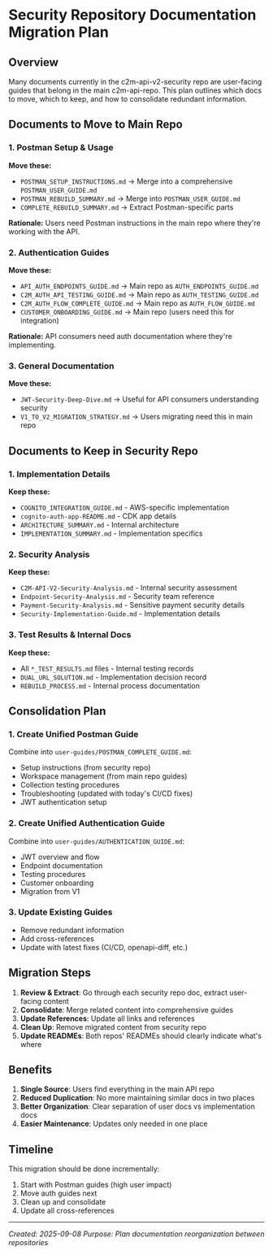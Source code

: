 # Security Repository Documentation Migration Plan

## Overview

Many documents currently in the c2m-api-v2-security repo are user-facing guides that belong in the main c2m-api-repo. This plan outlines which docs to move, which to keep, and how to consolidate redundant information.

## Documents to Move to Main Repo

### 1. Postman Setup & Usage
**Move these:**
- `POSTMAN_SETUP_INSTRUCTIONS.md` → Merge into a comprehensive `POSTMAN_USER_GUIDE.md`
- `POSTMAN_REBUILD_SUMMARY.md` → Merge into `POSTMAN_USER_GUIDE.md`
- `COMPLETE_REBUILD_SUMMARY.md` → Extract Postman-specific parts

**Rationale:** Users need Postman instructions in the main repo where they're working with the API.

### 2. Authentication Guides
**Move these:**
- `API_AUTH_ENDPOINTS_GUIDE.md` → Main repo as `AUTH_ENDPOINTS_GUIDE.md`
- `C2M_AUTH_API_TESTING_GUIDE.md` → Main repo as `AUTH_TESTING_GUIDE.md`
- `C2M_AUTH_FLOW_COMPLETE_GUIDE.md` → Main repo as `AUTH_FLOW_GUIDE.md`
- `CUSTOMER_ONBOARDING_GUIDE.md` → Main repo (users need this for integration)

**Rationale:** API consumers need auth documentation where they're implementing.

### 3. General Documentation
**Move these:**
- `JWT-Security-Deep-Dive.md` → Useful for API consumers understanding security
- `V1_TO_V2_MIGRATION_STRATEGY.md` → Users migrating need this in main repo

## Documents to Keep in Security Repo

### 1. Implementation Details
**Keep these:**
- `COGNITO_INTEGRATION_GUIDE.md` - AWS-specific implementation
- `cognito-auth-app-README.md` - CDK app details
- `ARCHITECTURE_SUMMARY.md` - Internal architecture
- `IMPLEMENTATION_SUMMARY.md` - Implementation specifics

### 2. Security Analysis
**Keep these:**
- `C2M-API-V2-Security-Analysis.md` - Internal security assessment
- `Endpoint-Security-Analysis.md` - Security team reference
- `Payment-Security-Analysis.md` - Sensitive payment security details
- `Security-Implementation-Guide.md` - Implementation details

### 3. Test Results & Internal Docs
**Keep these:**
- All `*_TEST_RESULTS.md` files - Internal testing records
- `DUAL_URL_SOLUTION.md` - Implementation decision record
- `REBUILD_PROCESS.md` - Internal process documentation

## Consolidation Plan

### 1. Create Unified Postman Guide
Combine into `user-guides/POSTMAN_COMPLETE_GUIDE.md`:
- Setup instructions (from security repo)
- Workspace management (from main repo guides)
- Collection testing procedures
- Troubleshooting (updated with today's CI/CD fixes)
- JWT authentication setup

### 2. Create Unified Authentication Guide
Combine into `user-guides/AUTHENTICATION_GUIDE.md`:
- JWT overview and flow
- Endpoint documentation
- Testing procedures
- Customer onboarding
- Migration from V1

### 3. Update Existing Guides
- Remove redundant information
- Add cross-references
- Update with latest fixes (CI/CD, openapi-diff, etc.)

## Migration Steps

1. **Review & Extract**: Go through each security repo doc, extract user-facing content
2. **Consolidate**: Merge related content into comprehensive guides
3. **Update References**: Update all links and references
4. **Clean Up**: Remove migrated content from security repo
5. **Update READMEs**: Both repos' READMEs should clearly indicate what's where

## Benefits

1. **Single Source**: Users find everything in the main API repo
2. **Reduced Duplication**: No more maintaining similar docs in two places
3. **Better Organization**: Clear separation of user docs vs implementation docs
4. **Easier Maintenance**: Updates only needed in one place

## Timeline

This migration should be done incrementally:
1. Start with Postman guides (high user impact)
2. Move auth guides next
3. Clean up and consolidate
4. Update all cross-references

---

*Created: 2025-09-08*
*Purpose: Plan documentation reorganization between repositories*